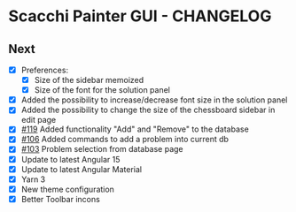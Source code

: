# Scacchi Painter GUI - CHANGELOG

## Next

- [x] Preferences:
  - [x] Size of the sidebar memoized
  - [x] Size of the font for the solution panel
- [x] Added the possibility to increase/decrease font size in the solution panel
- [x] Added the possibility to change the size of the chessboard sidebar in edit page
- [x] [#119](https://github.com/dardino/scacchi-painter/issues/119) Added functionality "Add" and "Remove" to the database
- [x] [#106](https://github.com/dardino/scacchi-painter/issues/106) Added commands to add a problem into current db
- [x] [#103](https://github.com/dardino/scacchi-painter/issues/103) Problem selection from database page
- [x] Update to latest Angular 15
- [x] Update to latest Angular Material
- [x] Yarn 3
- [x] New theme configuration
- [x] Better Toolbar incons

